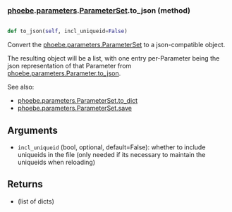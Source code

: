 ### [phoebe](phoebe.md).[parameters](phoebe.parameters.md).[ParameterSet](phoebe.parameters.ParameterSet.md).to_json (method)


```py

def to_json(self, incl_uniqueid=False)

```



Convert the [phoebe.parameters.ParameterSet](phoebe.parameters.ParameterSet.md) to a json-compatible
object.

The resulting object will be a list, with one entry per-Parameter
being the json representation of that Parameter from
[phoebe.parameters.Parameter.to_json](phoebe.parameters.Parameter.to_json.md).

See also:
* [phoebe.parameters.ParameterSet.to_dict](phoebe.parameters.ParameterSet.to_dict.md)
* [phoebe.parameters.ParameterSet.save](phoebe.parameters.ParameterSet.save.md)

Arguments
--------
* `incl_uniqueid` (bool, optional, default=False): whether to include
    uniqueids in the file (only needed if its necessary to maintain the
    uniqueids when reloading)

Returns
-----------
* (list of dicts)

